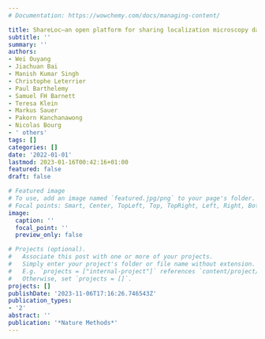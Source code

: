```yaml
---
# Documentation: https://wowchemy.com/docs/managing-content/

title: ShareLoc—an open platform for sharing localization microscopy data
subtitle: ''
summary: ''
authors:
- Wei Ouyang
- Jiachuan Bai
- Manish Kumar Singh
- Christophe Leterrier
- Paul Barthelemy
- Samuel FH Barnett
- Teresa Klein
- Markus Sauer
- Pakorn Kanchanawong
- Nicolas Bourg
- ' others'
tags: []
categories: []
date: '2022-01-01'
lastmod: 2023-01-16T00:42:16+01:00
featured: false
draft: false

# Featured image
# To use, add an image named `featured.jpg/png` to your page's folder.
# Focal points: Smart, Center, TopLeft, Top, TopRight, Left, Right, BottomLeft, Bottom, BottomRight.
image:
  caption: ''
  focal_point: ''
  preview_only: false

# Projects (optional).
#   Associate this post with one or more of your projects.
#   Simply enter your project's folder or file name without extension.
#   E.g. `projects = ["internal-project"]` references `content/project/deep-learning/index.md`.
#   Otherwise, set `projects = []`.
projects: []
publishDate: '2023-11-06T17:16:26.746543Z'
publication_types:
- '2'
abstract: ''
publication: '*Nature Methods*'
---
```


